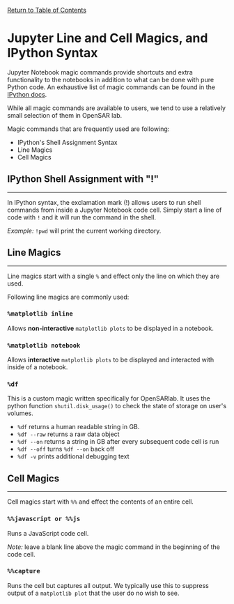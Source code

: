 [Return to Table of Contents](../user.md)

# Jupyter Line and Cell Magics, and IPython Syntax

Jupyter Notebook magic commands provide shortcuts and extra functionality to the notebooks in addition to what can be done with pure Python code. An exhaustive list of magic commands can be found in the [IPython docs](https://ipython.readthedocs.io/en/stable/interactive/magics.html). 

While all magic commands are available to users, we tend to use a relatively small selection of them in OpenSAR lab. 

Magic commands that are frequently used are following:
- IPython's Shell Assignment Syntax
- Line Magics
- Cell Magics

## IPython Shell Assignment with "!"
---
In IPython syntax, the exclamation mark (!) allows users to run shell commands from inside a Jupyter Notebook code cell.
Simply start a line of code with `!` and it will run the command in the shell. 

*Example:* ```!pwd``` will print the current working directory.

## Line Magics
---

Line magics start with a single `%` and effect only the line on which they are used. 

Following line magics are commonly used:

<!-- backtick the h3? -->
### `%matplotlib inline`
Allows **non-interactive** `matplotlib plots` to be displayed in a notebook.

### `%matplotlib notebook`
Allows **interactive** `matplotlib plots` to be displayed and interacted with inside of a notebook. <!-- within a notebook?  -->

### `%df`
This is a custom magic written specifically for OpenSARlab. It uses the python function `shutil.disk_usage()` to check the state of storage on user's volumes. 

- `%df` returns a human readable string in GB. 
- `%df --raw` returns a raw data object
- `%df --on` returns a string in GB after every subsequent code cell is run
- `%df --off` turns `%df --on` back off
- `%df -v` prints additional debugging text 

## Cell Magics
---

Cell magics start with `%%` and effect the contents of an entire cell. 

### `%%javascript or %%js`
Runs a JavaScript code cell. 

*Note:* leave a blank line above the magic command in the beginning of the code cell.

### `%%capture`
Runs the cell but captures all output. We typically use this to suppress output of a `matplotlib plot` that the user do no wish to see. <!--the display of a `matplotlib plot` we do not wish to show.-->